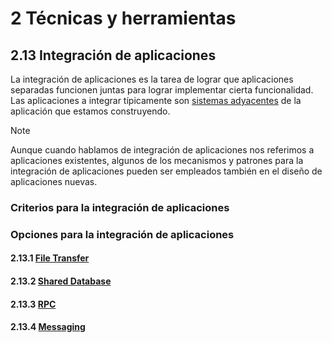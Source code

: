 # 2 Técnicas y herramientas

## 2.13 Integración de aplicaciones

La integración de aplicaciones es la tarea de lograr que aplicaciones separadas
funcionen juntas para lograr implementar cierta funcionalidad. Las aplicaciones
a integrar típicamente son [sistemas
adyacentes](/4_Conceptos/4_Sistema_adyacente.md) de la aplicación que estamos
construyendo.

> [!NOTE]
> Aunque cuando hablamos de integración de aplicaciones nos referimos a
> aplicaciones existentes, algunos de los mecanismos y patrones para la
> integración de aplicaciones pueden ser empleados también en el diseño de
> aplicaciones nuevas.

### Criterios para la integración de aplicaciones

### Opciones para la integración de aplicaciones

#### 2.13.1 [File Transfer](2_13_1_File_Transfer.md)

#### 2.13.2 [Shared Database](2_13_2_Shared_Database.md)

#### 2.13.3 [RPC](./2_13_3_RPC.md)

#### 2.13.4 [Messaging](2_13_4_Messaging.md)


[^1]: Hohpe, G. & Woolf, B. (2003). Enterprise Integration Patterns: Designing,
Building, and Deploying Messaging Solutions. Addison-Wesley Professional.

<!-- IntegrationStylesIntro
File Transfer
Shared Database
Remote Procedure Invocation
Messaging
Request-Reply
CorrelationIdentifier
MessageExpiration
MessageEndpoint
MessagingGatway
TransactionalClient
PollingConsumer
EventDrivenConsumer
CompetingConsumers
MessageSelector
DurableSubscription
IdempotentReceiver
PointToPointChannel
Publish-Subscr. Channel
Guaranteed Delivery
Message Bus -->
